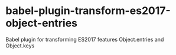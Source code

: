 # babel-plugin-transform-es2017-object-entries
Babel plugin for transforming ES2017 features Object.entries and Object.keys
